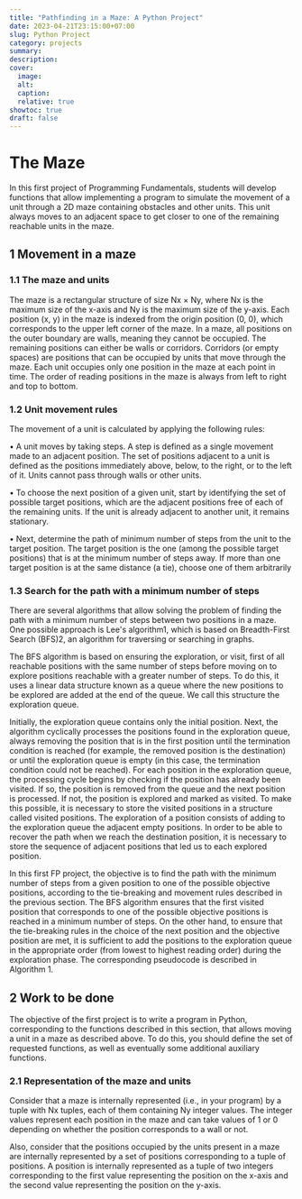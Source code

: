```yaml
---
title: "Pathfinding in a Maze: A Python Project"
date: 2023-04-21T23:15:00+07:00
slug: Python Project
category: projects
summary:
description:
cover:
  image:
  alt:
  caption:
  relative: true
showtoc: true
draft: false
---
```


# The Maze

In this first project of Programming Fundamentals, students will develop functions that allow implementing a program to simulate the movement of a unit through a 2D maze containing obstacles and other units. This unit always moves to an adjacent space to get closer to one of the remaining reachable units in the maze.

## 1 Movement in a maze

### 1.1 The maze and units

The maze is a rectangular structure of size Nx × Ny, where Nx is the maximum size of the x-axis and Ny is the maximum size of the y-axis. Each position (x, y) in the maze is indexed from the origin position (0, 0), which corresponds to the upper left corner of the maze. In a maze, all positions on the outer boundary are walls, meaning they cannot be occupied. The remaining positions can either be walls or corridors. Corridors (or empty spaces) are positions that can be occupied by units that move through the maze. Each unit occupies only one position in the maze at each point in time. The order of reading positions in the maze is always from left to right and top to bottom.

### 1.2 Unit movement rules

The movement of a unit is calculated by applying the following rules:

• A unit moves by taking steps. A step is defined as a single movement made to an adjacent position. The set of positions adjacent to a unit is defined as the positions immediately above, below, to the right, or to the left of it. Units cannot pass through walls or other units.

• To choose the next position of a given unit, start by identifying the set of possible target positions, which are the adjacent positions free of each of the remaining units. If the unit is already adjacent to another unit, it remains stationary.

• Next, determine the path of minimum number of steps from the unit to the target position. The target position is the one (among the possible target positions) that is at the minimum number of steps away. If more than one target position is at the same distance (a tie), choose one of them arbitrarily

### 1.3 Search for the path with a minimum number of steps

There are several algorithms that allow solving the problem of finding the path with a minimum number of steps between two positions in a maze. One possible approach is Lee's algorithm1, which is based on Breadth-First Search (BFS)2, an algorithm for traversing or searching in graphs.

The BFS algorithm is based on ensuring the exploration, or visit, first of all reachable positions with the same number of steps before moving on to explore positions reachable with a greater number of steps. To do this, it uses a linear data structure known as a queue where the new positions to be explored are added at the end of the queue. We call this structure the exploration queue.

Initially, the exploration queue contains only the initial position. Next, the algorithm cyclically processes the positions found in the exploration queue, always removing the position that is in the first position until the termination condition is reached (for example, the removed position is the destination) or until the exploration queue is empty (in this case, the termination condition could not be reached). For each position in the exploration queue, the processing cycle begins by checking if the position has already been visited. If so, the position is removed from the queue and the next position is processed. If not, the position is explored and marked as visited. To make this possible, it is necessary to store the visited positions in a structure called visited positions.
The exploration of a position consists of adding to the exploration queue the adjacent empty positions. In order to be able to recover the path when we reach the destination position, it is necessary to store the sequence of adjacent positions that led us to each explored position.

In this first FP project, the objective is to find the path with the minimum number of steps from a given position to one of the possible objective positions, according to the tie-breaking and movement rules described in the previous section. The BFS algorithm ensures that the first visited position that corresponds to one of the possible objective positions is reached in a minimum number of steps. On the other hand, to ensure that the tie-breaking rules in the choice of the next position and the objective position are met, it is sufficient to add the positions to the exploration queue in the appropriate order (from lowest to highest reading order) during the exploration phase. The corresponding pseudocode is described in Algorithm 1.

## 2 Work to be done

The objective of the first project is to write a program in Python, corresponding to the functions described in this section, that allows moving a unit in a maze as described above. To do this, you should define the set of requested functions, as well as eventually some additional auxiliary functions.

### 2.1 Representation of the maze and units

Consider that a maze is internally represented (i.e., in your program) by a tuple with Nx tuples, each of them containing Ny integer values. The integer values represent each position in the maze and can take values of 1 or 0 depending on whether the position corresponds to a wall or not.

Also, consider that the positions occupied by the units present in a maze are internally represented by a set of positions corresponding to a tuple of positions. A position is internally represented as a tuple of two integers corresponding to the first value representing the position on the x-axis and the second value representing the position on the y-axis.
